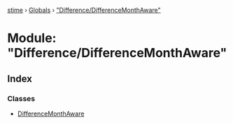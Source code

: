 [stime](../README.md) › [Globals](../globals.md) › ["Difference/DifferenceMonthAware"](_difference_differencemonthaware_.md)

# Module: "Difference/DifferenceMonthAware"

## Index

### Classes

* [DifferenceMonthAware](../classes/_difference_differencemonthaware_.differencemonthaware.md)

